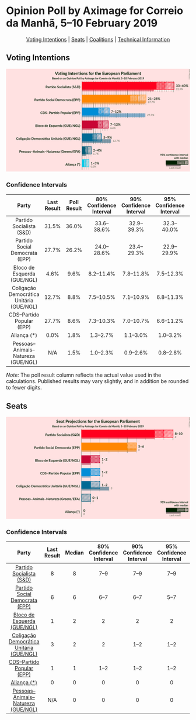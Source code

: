 # Opinion Poll by Aximage for Correio da Manhã, 5–10 February 2019

<p align="center"><a href="#voting-intentions">Voting Intentions</a> | <a href="#seats">Seats</a> | <a href="#coalitions">Coalitions</a> | <a href="#technical-information">Technical Information</a></p>

## Voting Intentions

![Graph with voting intentions not yet produced](2019-02-10-Aximage.png "Voting Intentions")

### Confidence Intervals

| Party | Last Result | Poll Result | 80% Confidence Interval | 90% Confidence Interval | 95% Confidence Interval | 99% Confidence Interval |
|:-----:|:-----------:|:-----------:|:-----------------------:|:-----------------------:|:-----------------------:|:-----------------------:|
| Partido Socialista (S&D) | 31.5% | 36.0% | 33.6–38.6% |32.9–39.3% |32.3–40.0% |31.2–41.2% |
| Partido Social Democrata (EPP) | 27.7% | 26.2% | 24.0–28.6% |23.4–29.3% |22.9–29.9% |21.9–31.1% |
| Bloco de Esquerda (GUE/NGL) | 4.6% | 9.6% | 8.2–11.4% |7.8–11.8% |7.5–12.3% |6.9–13.1% |
| Coligação Democrática Unitária (GUE/NGL) | 12.7% | 8.8% | 7.5–10.5% |7.1–10.9% |6.8–11.3% |6.2–12.2% |
| CDS–Partido Popular (EPP) | 27.7% | 8.6% | 7.3–10.3% |7.0–10.7% |6.6–11.2% |6.1–12.0% |
| Aliança (*) | 0.0% | 1.8% | 1.3–2.7% |1.1–3.0% |1.0–3.2% |0.8–3.7% |
| Pessoas–Animais–Natureza (GUE/NGL) | N/A | 1.5% | 1.0–2.3% |0.9–2.6% |0.8–2.8% |0.6–3.3% |

*Note:* The poll result column reflects the actual value used in the calculations. Published results may vary slightly, and in addition be rounded to fewer digits.

## Seats

![Graph with seats not yet produced](2019-02-10-Aximage-seats.png "Seats")

### Confidence Intervals

| Party | Last Result | Median | 80% Confidence Interval | 90% Confidence Interval | 95% Confidence Interval | 99% Confidence Interval |
|:-----:|:-----------:|:------:|:-----------------------:|:-----------------------:|:-----------------------:|:-----------------------:|
| <a href="#partido-socialista-(s&d)">Partido Socialista (S&D)</a> | 8 | 8 | 7–9 |7–9 |7–9 |7–10 |
| <a href="#partido-social-democrata-(epp)">Partido Social Democrata (EPP)</a> | 6 | 6 | 6–7 |6–7 |5–7 |5–7 |
| <a href="#bloco-de-esquerda-(gue/ngl)">Bloco de Esquerda (GUE/NGL)</a> | 1 | 2 | 2 |2 |2 |2–3 |
| <a href="#coligação-democrática-unitária-(gue/ngl)">Coligação Democrática Unitária (GUE/NGL)</a> | 3 | 2 | 2 |1–2 |1–2 |1–2 |
| <a href="#cds–partido-popular-(epp)">CDS–Partido Popular (EPP)</a> | 1 | 1 | 1–2 |1–2 |1–2 |1–3 |
| <a href="#aliança-(*)">Aliança (*)</a> | 0 | 0 | 0 |0 |0 |0 |
| <a href="#pessoas–animais–natureza-(gue/ngl)">Pessoas–Animais–Natureza (GUE/NGL)</a> | N/A | 0 | 0 |0 |0 |0 |

